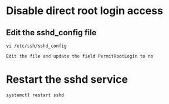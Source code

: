 # Disable direct root login access

## Edit the sshd_config file
```
vi /etc/ssh/sshd_config

Edit the file and update the field PermitRootLogin to no
```
# Restart the sshd service
```
systemctl restart sshd
```
